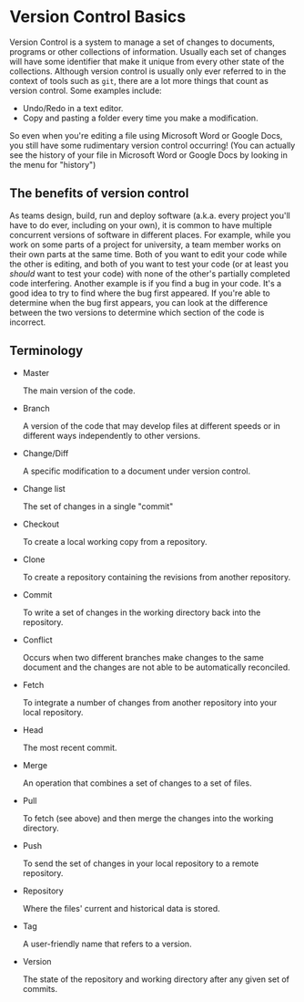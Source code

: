 Version Control Basics
======================

Version Control is a system to manage a set of changes to documents, programs or other collections of information. Usually each set of changes will have some identifier that make it unique from every other state of the collections. Although version control is usually only ever referred to in the context of tools such as `git`, there are a lot more things that count as version control. Some examples include:

- Undo/Redo in a text editor.
- Copy and pasting a folder every time you make a modification.

So even when you're editing a file using Microsoft Word or Google Docs, you still have some rudimentary version control occurring! (You can actually see the history of your file in Microsoft Word or Google Docs by looking in the menu for "history")


## The benefits of version control

As teams design, build, run and deploy software (a.k.a. every project you'll have to do ever, including on your own), it is common to have multiple concurrent versions of software in different places. For example, while you work on some parts of a project for university, a team member works on their own parts at the same time. Both of you want to edit your code while the other is editing, and both of you want to test your code (or at least you *should* want to test your code) with none of the other's partially completed code interfering. Another example is if you find a bug in your code. It's a good idea to try to find where the bug first appeared. If you're able to determine when the bug first appears, you can look at the difference between the two versions to determine which section of the code is incorrect.

## Terminology

- Master

	The main version of the code.

- Branch

	A version of the code that may develop files at different speeds or in different ways independently to other versions.

- Change/Diff

	A specific modification to a document under version control.

- Change list

	The set of changes in a single "commit"

- Checkout

	To create a local working copy from a repository.

- Clone

	To create a repository containing the revisions from another repository.

- Commit

	To write a set of changes in the working directory back into the repository.

- Conflict

	Occurs when two different branches make changes to the same document and the changes are not able to be automatically reconciled.

- Fetch

	To integrate a number of changes from another repository into your local repository.

- Head

	The most recent commit.

- Merge

	An operation that combines a set of changes to a set of files.

- Pull

	To fetch (see above) and then merge the changes into the working directory.

- Push

	To send the set of changes in your local repository to a remote repository.

- Repository

	Where the files' current and historical data is stored.

- Tag

	A user-friendly name that refers to a version.

- Version

	The state of the repository and working directory after any given set of commits. 
